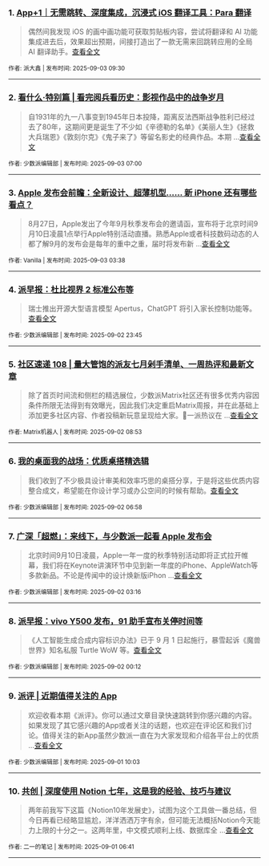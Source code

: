 ### 1. [App+1｜无需跳转、深度集成，沉浸式 iOS 翻译工具：Para 翻译](https://sspai.com/post/102214)

> 偶然间我发现 iOS 的画中画功能可获取剪贴板内容，尝试将翻译和 AI 功能集成进去后，效果超出预期，间接打造出了一款无需来回跳转应用的全局 AI 翻译助手。[查看全文](https://sspai.com/post/102214) 

<sub>作者: 派大鑫 | 发布时间: 2025-09-03 09:30</sub>

---


### 2. [看什么·特别篇 | 看完阅兵看历史：影视作品中的战争岁月](https://sspai.com/post/102246)

> 自1931年的九一八事变到1945年日本投降，距离反法西斯战争胜利已经过去了80年，这期间更是诞生了不少如《辛德勒的名单》《美丽人生》《拯救大兵瑞恩》《敦刻尔克》《鬼子来了》等留名影史的经典作品。本期 ...[查看全文](https://sspai.com/post/102246) 

<sub>作者: 少数派编辑部 | 发布时间: 2025-09-03 07:00</sub>

---


### 3. [Apple 发布会前瞻：全新设计、超薄机型…… 新 iPhone 还有哪些看点？](https://sspai.com/post/102244)

> 8月27日，Apple发出了今年9月秋季发布会的邀请函，宣布将于北京时间9月10日凌晨1点举行Apple特别活动直播。熟悉Apple或者科技数码动态的人都了解9月的发布会是每年的重中之重，届时将发布新 ...[查看全文](https://sspai.com/post/102244) 

<sub>作者: Vanilla | 发布时间: 2025-09-03 03:38</sub>

---


### 4. [派早报：杜比视界 2 标准公布等](https://sspai.com/post/102262)

> 瑞士推出开源大型语言模型 Apertus，ChatGPT 将引入家长控制功能等。[查看全文](https://sspai.com/post/102262) 

<sub>作者: 少数派编辑部 | 发布时间: 2025-09-02 23:45</sub>

---


### 5. [社区速递 108 | 量大管饱的派友七月剁手清单、一周热评和最新文章](https://sspai.com/post/102247)

> 除了首页时间流和侧栏的精选展位，少数派Matrix社区还有很多优秀内容因条件所限无法得到有效曝光，因此我们决定重启Matrix周报，并在此基础上添加更多社区内容、作者投稿新玩意呈现给大家。💬一派热议在 ...[查看全文](https://sspai.com/post/102247) 

<sub>作者: Matrix机器人 | 发布时间: 2025-09-02 08:53</sub>

---


### 6. [我的桌面我的战场：优质桌搭精选辑](https://sspai.com/post/102125)

> 我们收到了不少极具设计审美和效率巧思的桌搭分享，于是将这些优质内容整合成文，希望能在你设计学习或办公空间的时候有帮助。[查看全文](https://sspai.com/post/102125) 

<sub>作者: 少数派编辑部 | 发布时间: 2025-09-02 06:58</sub>

---


### 7. [广深「超燃」：来线下，与少数派一起看 Apple 发布会](https://sspai.com/post/102221)

> 北京时间9月10日凌晨，Apple一年一度的秋季特别活动即将正式拉开帷幕，我们将在Keynote讲演环节中见到新一年度的iPhone、AppleWatch等多款新品。不论是传闻中的设计焕新版iPhon ...[查看全文](https://sspai.com/post/102221) 

<sub>作者: 少数派编辑部 | 发布时间: 2025-09-02 03:16</sub>

---


### 8. [派早报：vivo Y500 发布，91 助手宣布关停时间等](https://sspai.com/post/102236)

> 《人工智能生成合成内容标识办法》已于 9 月 1 日起施行，暴雪起诉《魔兽世界》知名私服 Turtle WoW 等。[查看全文](https://sspai.com/post/102236) 

<sub>作者: 少数派编辑部 | 发布时间: 2025-09-02 00:12</sub>

---


### 9. [派评 | 近期值得关注的 App](https://sspai.com/post/102228)

> 欢迎收看本期《派评》。你可以通过文章目录快速跳转到你感兴趣的内容。如果发现了其它感兴趣的App或者关注的话题，也欢迎在评论区和我们讨论。值得关注的新App虽然少数派一直在为大家发现和介绍各平台上的优质 ...[查看全文](https://sspai.com/post/102228) 

<sub>作者: 少数派编辑部 | 发布时间: 2025-09-01 10:03</sub>

---


### 10. [共创 | 深度使用 Notion 七年，这是我的经验、技巧与建议](https://sspai.com/post/102031)

> 两年前我写下这篇《Notion10年发展史》，试图为这个工具做一番总结，但今日再看已经略显尴尬，洋洋洒洒万字有余，但可能无法概括Notion今天能力上限的十分之一。这两年里，中文模式顺利上线、数据库全 ...[查看全文](https://sspai.com/post/102031) 

<sub>作者: 二一的笔记 | 发布时间: 2025-09-01 06:41</sub>

---


